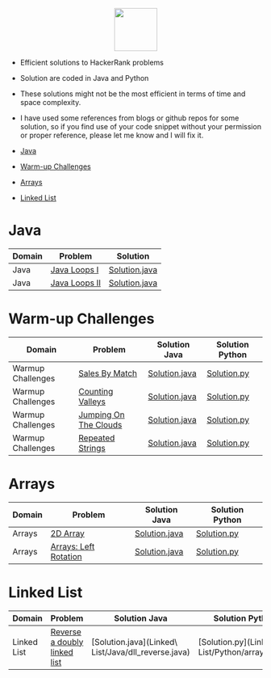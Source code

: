 <p align="center">
    <a href="https://www.hackerrank.com/RodneyShag">
        <img height=85 src="https://d3keuzeb2crhkn.cloudfront.net/hackerrank/assets/styleguide/logo_wordmark-f5c5eb61ab0a154c3ed9eda24d0b9e31.svg">
    </a>
</p>

* Efficient solutions to HackerRank problems
* Solution are coded in Java and Python
* These solutions might not be the most efficient in terms of time and space complexity.
* I have used some references from blogs or github repos for some solution, so if you find use of your code snippet without your permission or proper reference, please let me know and I will fix it.

* [Java](#java)
* [Warm-up Challenges](#warm-up-challenges)
* [Arrays](#arrays)
* [Linked List](#linked-list)

# Java

|Domain|Problem|Solution|
|-----|------|----|
|Java|[Java Loops I](https://www.hackerrank.com/challenges/java-loops-i/problem)|[Solution.java](Java/LoopI.java)|
|Java|[Java Loops II](https://www.hackerrank.com/challenges/java-loops/problem)|[Solution.java](Java/LoopII.java)|

# Warm-up Challenges

|Domain|Problem|Solution Java| Solution Python|
|-----|------|----|----|
|Warmup Challenges|[Sales By Match](https://www.hackerrank.com/challenges/sock-merchant/problem)|[Solution.java](Warmup/Java/SalesByMatch.java)|[Solution.py](Warmup/Python/sales_by_match.py)|
|Warmup Challenges|[Counting Valleys](https://www.hackerrank.com/challenges/counting-valleys/problem)|[Solution.java](Warmup/Java/CountingValleys.java)|[Solution.py](Warmup/Python/counting_valleys.py)|
|Warmup Challenges|[Jumping On The Clouds](https://www.hackerrank.com/challenges/jumping-on-the-clouds/problem)|[Solution.java](Warmup/Java/JumpingOnTheCloud.java)|[Solution.py](Warmup/Python/jumping_on_the_clouds.py)|
|Warmup Challenges|[Repeated Strings](https://www.hackerrank.com/challenges/repeated-string/problem)|[Solution.java](Warmup/Java/RepeatedStrings.java)|[Solution.py](Warmup/Python/repeated_strings.py)|

# Arrays
| Domain | Problem | Solution Java| Solution Python |
|-----|------|----|----|
|Arrays|[2D Array](https://www.hackerrank.com/challenges/2d-array/problem)|[Solution.java](Array/Java/Array2D.java)|[Solution.py](Array/Python/array_2d.py)|
|Arrays|[Arrays: Left Rotation](https://www.hackerrank.com/challenges/ctci-array-left-rotation/problem)|[Solution.java](Array/Java/LeftRotation.java)|[Solution.py](Array/Python/left_rotation.py)|

# Linked List
| Domain | Problem | Solution Java| Solution Python |
|-----|------|----|----|
|Linked List|[Reverse a doubly linked list](https://www.hackerrank.com/challenges/reverse-a-doubly-linked-list/problem)|[Solution.java](Linked\ List/Java/dll_reverse.java)|[Solution.py](Linked\ List/Python/array_2d.py)|
















